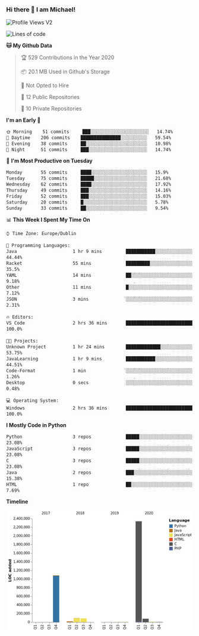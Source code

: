 ### Hi there 👋 I am Michael!

![Profile Views V2](https://komarev.com/ghpvc/?username=AppDevMichael)

<!--START_SECTION:waka-->
![Lines of code](https://img.shields.io/badge/From%20Hello%20World%20I%27ve%20Written-10.3%20million%20lines%20of%20code-blue)

**🐱 My Github Data** 

> 🏆 529 Contributions in the Year 2020
 > 
> 📦 20.1 MB Used in Github's Storage 
 > 
> 🚫 Not Opted to Hire
 > 
> 📜 12 Public Repositories
 > 
> 🔑 10 Private Repositories 

**I'm an Early 🐤** 

```text
🌞 Morning    51 commits     ███░░░░░░░░░░░░░░░░░░░░░░   14.74% 
🌆 Daytime    206 commits    ███████████████░░░░░░░░░░   59.54% 
🌃 Evening    38 commits     ██░░░░░░░░░░░░░░░░░░░░░░░   10.98% 
🌙 Night      51 commits     ███░░░░░░░░░░░░░░░░░░░░░░   14.74%

```
📅 **I'm Most Productive on Tuesday** 

```text
Monday       55 commits     ████░░░░░░░░░░░░░░░░░░░░░   15.9% 
Tuesday      75 commits     █████░░░░░░░░░░░░░░░░░░░░   21.68% 
Wednesday    62 commits     ████░░░░░░░░░░░░░░░░░░░░░   17.92% 
Thursday     49 commits     ███░░░░░░░░░░░░░░░░░░░░░░   14.16% 
Friday       52 commits     ███░░░░░░░░░░░░░░░░░░░░░░   15.03% 
Saturday     20 commits     █░░░░░░░░░░░░░░░░░░░░░░░░   5.78% 
Sunday       33 commits     ██░░░░░░░░░░░░░░░░░░░░░░░   9.54%

```


📊 **This Week I Spent My Time On** 

```text
⌚︎ Time Zone: Europe/Dublin

💬 Programming Languages: 
Java                     1 hr 9 mins         ███████████░░░░░░░░░░░░░░   44.44% 
Racket                   55 mins             █████████░░░░░░░░░░░░░░░░   35.5% 
YAML                     14 mins             ██░░░░░░░░░░░░░░░░░░░░░░░   9.18% 
Other                    11 mins             █░░░░░░░░░░░░░░░░░░░░░░░░   7.12% 
JSON                     3 mins              ░░░░░░░░░░░░░░░░░░░░░░░░░   2.31%

🔥 Editors: 
VS Code                  2 hrs 36 mins       █████████████████████████   100.0%

🐱‍💻 Projects: 
Unknown Project          1 hr 24 mins        █████████████░░░░░░░░░░░░   53.75% 
JavaLearning             1 hr 9 mins         ███████████░░░░░░░░░░░░░░   44.51% 
Code-Format              1 min               ░░░░░░░░░░░░░░░░░░░░░░░░░   1.26% 
Desktop                  0 secs              ░░░░░░░░░░░░░░░░░░░░░░░░░   0.48%

💻 Operating System: 
Windows                  2 hrs 36 mins       █████████████████████████   100.0%

```

**I Mostly Code in Python** 

```text
Python                   3 repos             █████░░░░░░░░░░░░░░░░░░░░   23.08% 
JavaScript               3 repos             █████░░░░░░░░░░░░░░░░░░░░   23.08% 
C                        3 repos             █████░░░░░░░░░░░░░░░░░░░░   23.08% 
Java                     2 repos             ███░░░░░░░░░░░░░░░░░░░░░░   15.38% 
HTML                     1 repo              ██░░░░░░░░░░░░░░░░░░░░░░░   7.69%

```


**Timeline**

![Chart not found](https://github.com/AppDevMichael/AppDevMichael/blob/master/charts/bar_graph.png) 


<!--END_SECTION:waka-->

